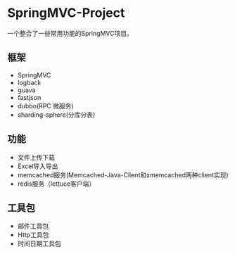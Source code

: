 # SpringMVC-Project

一个整合了一些常用功能的SpringMVC项目。

## 框架

- SpringMVC
- logback
- guava
- fastjson
- dubbo(RPC 微服务)
- sharding-sphere(分库分表)

## 功能

- 文件上传下载
- Excel导入导出
- memcached服务(Memcached-Java-Client和xmemcached两种client实现)
- redis服务（lettuce客户端）

## 工具包

- 邮件工具包
- Http工具包
- 时间日期工具包
